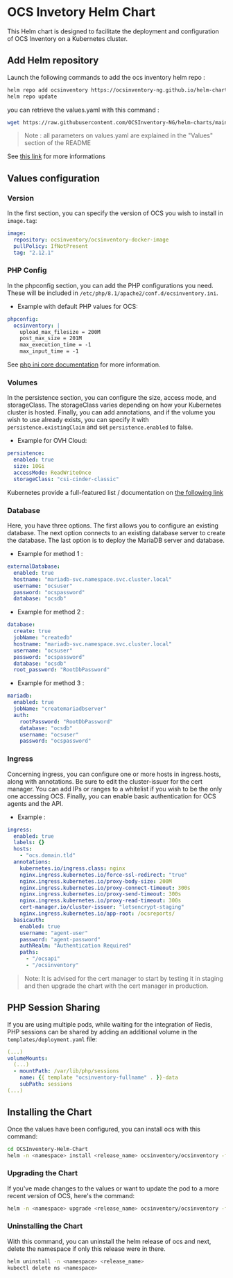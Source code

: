 # OCS Invetory Helm Chart

This Helm chart is designed to facilitate the deployment and configuration of
OCS Inventory on a Kubernetes cluster.

## Add Helm repository

Launch the following commands to add the ocs inventory helm repo :

```bash
helm repo add ocsinventory https://ocsinventory-ng.github.io/helm-charts
helm repo update
```

you can retrieve the values.yaml with this command :

```bash
wget https://raw.githubusercontent.com/OCSInventory-NG/helm-charts/main/charts/ocsinventory/values.yaml
```

> Note : all parameters on values.yaml are explained in the "Values" section of the README

See [this link](https://github.com/OCSInventory-NG/helm-charts#values) for more informations

## Values configuration

### Version

In the first section, you can specify the version of OCS you wish to install in `image.tag`:

```yaml
image:
  repository: ocsinventory/ocsinventory-docker-image
  pullPolicy: IfNotPresent
  tag: "2.12.1"
```

### PHP Config

In the phpconfig section, you can add the PHP configurations you need. These
will be included in `/etc/php/8.1/apache2/conf.d/ocsinventory.ini`.

* Example with default PHP values for OCS:

```yaml
phpconfig:
  ocsinventory: |
    upload_max_filesize = 200M
    post_max_size = 201M
    max_execution_time = -1
    max_input_time = -1
```

See [php ini core documentation](https://www.php.net/manual/ini.core.php) for more information.


### Volumes

In the persistence section, you can configure the size, access mode, and
storageClass. The storageClass varies depending on how your Kubernetes cluster
is hosted. Finally, you can add annotations, and if the volume you wish to use
already exists, you can specify it with `persistence.existingClaim` and set
`persistence.enabled` to false.

* Example for OVH Cloud:

```yaml
persistence:
  enabled: true
  size: 10Gi
  accessMode: ReadWriteOnce
  storageClass: "csi-cinder-classic"
```

Kubernetes provide a full-featured list / documentation on [the following link](https://kubernetes.io/docs/concepts/storage/persistent-volumes/)

### Database

Here, you have three options. The first allows you to configure an existing
database. The next option connects to an existing database server to create the
database. The last option is to deploy the MariaDB server and database.

* Example for method 1 :

```yaml
externalDatabase:
  enabled: true
  hostname: "mariadb-svc.namespace.svc.cluster.local"
  username: "ocsuser"
  password: "ocspassword"
  database: "ocsdb"
```

* Example for method 2 :

```yaml
database:
  create: true
  jobName: "createdb"
  hostname: "mariadb-svc.namespace.svc.cluster.local"
  username: "ocsuser"
  password: "ocspassword"
  database: "ocsdb"
  root_password: "RootDbPassword"
```

* Example for method 3 :

```yaml
mariadb:
  enabled: true
  jobName: "createmariadbserver"
  auth:
    rootPassword: "RootDbPassword"
    database: "ocsdb"
    username: "ocsuser"
    password: "ocspassword"
```

### Ingress

Concerning ingress, you can configure one or more hosts in ingress.hosts, along with
annotations. Be sure to edit the cluster-issuer for the cert manager. You can
add IPs or ranges to a whitelist if you wish to be the only one accessing OCS.
Finally, you can enable basic authentication for OCS agents and the API.

* Example :

```yaml
ingress:
  enabled: true
  labels: {}
  hosts:
    - "ocs.domain.tld"
  annotations:
    kubernetes.io/ingress.class: nginx
    nginx.ingress.kubernetes.io/force-ssl-redirect: "true"
    nginx.ingress.kubernetes.io/proxy-body-size: 200M
    nginx.ingress.kubernetes.io/proxy-connect-timeout: 300s
    nginx.ingress.kubernetes.io/proxy-send-timeout: 300s
    nginx.ingress.kubernetes.io/proxy-read-timeout: 300s
    cert-manager.io/cluster-issuer: "letsencrypt-staging"
    nginx.ingress.kubernetes.io/app-root: /ocsreports/
  basicauth:
    enabled: true
    username: "agent-user"
    password: "agent-password"
    authRealm: "Authentication Required"
    paths:
      - "/ocsapi"
      - "/ocsinventory"
```

> Note: It is advised for the cert manager to start by testing it in staging
> and then upgrade the chart with the cert manager in production.

## PHP Session Sharing

If you are using multiple pods, while waiting for the integration of Redis, PHP
sessions can be shared by adding an additional volume in the
`templates/deployment.yaml` file:

```yaml
(...)
volumeMounts:
  (...)
  - mountPath: /var/lib/php/sessions
    name: {{ template "ocsinventory-fullname" . }}-data
    subPath: sessions
(...)
```

## Installing the Chart

Once the values have been configured, you can install ocs with this command:

```bash
cd OCSInventory-Helm-Chart
helm -n <namespace> install <release_name> ocsinventory/ocsinventory -f ./values.yaml --create-namespace
```

### Upgrading the Chart

If you've made changes to the values or want to update the pod to a more recent
version of OCS, here's the command:

```bash
helm -n <namespace> upgrade <release_name> ocsinventory/ocsinventory -f ./values.yaml
```

### Uninstalling the Chart

With this command, you can uninstall the helm release of ocs and next, delete
the namespace if only this release were in there.

```bash
helm uninstall -n <namespace> <release_name>
kubectl delete ns <namespace>
```
